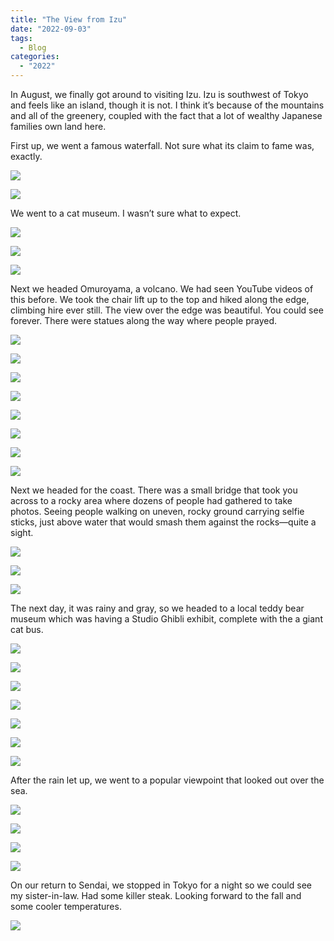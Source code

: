 ```yaml
---
title: "The View from Izu"
date: "2022-09-03"
tags: 
  - Blog
categories: 
  - "2022"
---
```


In August, we finally got around to visiting Izu. Izu is southwest of Tokyo and feels like an island, though it is not. I think it’s because of the mountains and all of the greenery, coupled with the fact that a lot of wealthy Japanese families own land here.

First up, we went a famous waterfall. Not sure what its claim to fame was, exactly.

![](images/DSCF4221.jpg)

![](images/DSCF4248.jpg)

We went to a cat museum. I wasn’t sure what to expect.

![](images/DSCF4256.jpg)

![](images/DSCF4262.jpg)

![](images/DSCF4265.jpg)

Next we headed Omuroyama, a volcano. We had seen YouTube videos of this before. We took the chair lift up to the top and hiked along the edge, climbing hire ever still. The view over the edge was beautiful. You could see forever. There were statues along the way where people prayed.

![](images/DSCF4286.jpg)

![](images/DSCF4300.jpg)

![](images/DSCF4313.jpg)

![](images/DSCF4319.jpg)

![](images/DSCF4346.jpg)

![](images/DSCF4362.jpg)

![](images/DSCF4370.jpg)

![](images/DSCF4398.jpg)

Next we headed for the coast. There was a small bridge that took you across to a rocky area where dozens of people had gathered to take photos. Seeing people walking on uneven, rocky ground carrying selfie sticks, just above water that would smash them against the rocks—quite a sight.

![](images/DSCF4451.jpg)

![](images/DSCF4426.jpg)

![](images/DSCF4532.jpg)

The next day, it was rainy and gray, so we headed to a local teddy bear museum which was having a Studio Ghibli exhibit, complete with the a giant cat bus.

![](images/DSCF4546.jpg)

![](images/DSCF4565.jpg)

![](images/DSCF4567.jpg)

![](images/DSCF4597.jpg)

![](images/DSCF4599.jpg)

![](images/DSCF4576.jpg)

![](images/DSCF4649.jpg)

After the rain let up, we went to a popular viewpoint that looked out over the sea.

![](images/DSCF4676.jpg)

![](images/DSCF4716.jpg)

![](images/DSCF4813.jpg)

![](images/DSCF4920.jpg)

On our return to Sendai, we stopped in Tokyo for a night so we could see my sister-in-law. Had some killer steak. Looking forward to the fall and some cooler temperatures.

![](images/DSCF4982.jpg)
